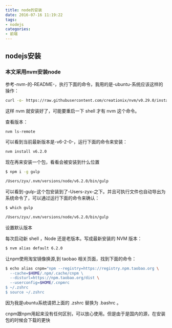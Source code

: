 ```yaml
---
title: node的安装
date: 2016-07-16 11:19:22
tags:
- nodejs
categories:
- 前端
---
```


## nodejs安装

### 本文采用nvm安装node

参考-nvm-的-README-，执行下面的命令，我用的是-ubuntu-系统应该这样的操作：
```bash
curl -o- https://raw.githubusercontent.com/creationix/nvm/v0.29.0/install.sh | bash
```

这样 nvm 就安装好了，可能要重启一下 shell 才有 nvm 这个命令。

查看版本：
```bash
nvm ls-remote
```

可以看到当前最新版本是-v6-2-0-，运行下面的命令来安装：
```bash
nvm install v6.2.0
```
现在再来安装一个包，看看会被安装到什么位置
```bash
$ npm i -g gulp
```
```bash
/Users/zyx/.nvm/versions/node/v6.2.0/bin/gulp
```

可以看到-gulp-这个包安装到了-Users-zyx-之下。并且可执行文件也自动导出为系统命令了，可以通过运行下面的命令来确认：
```bash
$ which gulp
```
```bash
/Users/zyx/.nvm/versions/node/v6.2.0/bin/gulp
```

设置默认版本

每次启动新 shell ，Node 还是老版本。写成最新安装的 NVM 版本：
```bash
$ nvm alias default 6.2.0
```

让npm使用淘宝镜像换源,到 taobao 相关页面，找到下面的命令：
```bash
$ echo alias cnpm="npm --registry=https://registry.npm.taobao.org \
  --cache=$HOME/.npm/.cache/cnpm \  
  --disturl=https://npm.taobao.org/dist \
  --userconfig=$HOME/.cnpmrc
$ ~/.zshrc
$ source ~/.zshrc
```

因为我是ubuntu系统请把上面的 .zshrc 替换为 .bashrc 。

cnpm跟npm用起来没有任何区别，可以放心使用。但是由于是国内的源，在安装包的时候会下载的更快
